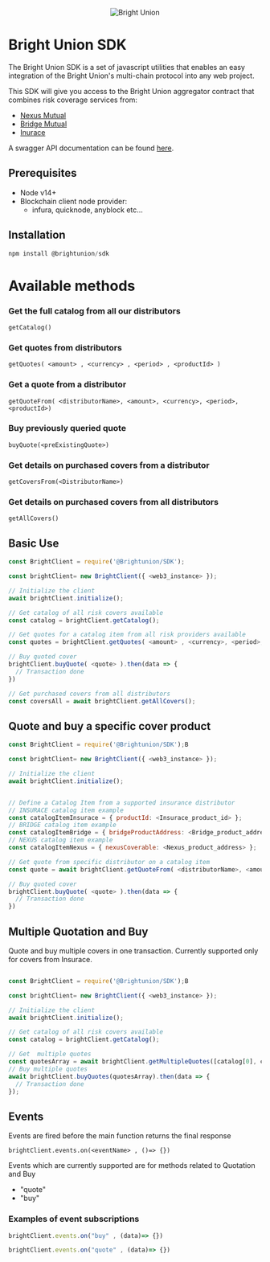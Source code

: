 <p align="center">
  <img src="https://img.api.cryptorank.io/coins/bright%20union%201628151410793.png" alt="Bright Union"/>
</p>

# Bright Union SDK
The Bright Union SDK is a set of javascript utilities that enables an easy integration of the Bright Union's multi-chain protocol into any web project.

This SDK will give you access to the Bright Union aggregator contract that combines risk coverage services from:

- [Nexus Mutual](https://nexusmutual.io/)
- [Bridge Mutual](https://www.bridgemutual.io/)
- [Inurace](https://www.insurace.io/)

A swagger API documentation can be found [here](http://api.brightunion.io/protocol/api-docs/).
## Prerequisites

- Node v14+
- Blockchain client node provider:
    - infura, quicknode, anyblock etc...

## Installation

```javascript
npm install @brightunion/sdk
```
# Available methods

### Get the full catalog from all our distributors
```
getCatalog()
```

### Get quotes from distributors
```
getQuotes( <amount> , <currency> , <period> , <productId> )
```

### Get a quote from a distributor
```
getQuoteFrom( <distributorName>, <amount>, <currency>, <period>, <productId>)
```

### Buy previously queried quote
```
buyQuote(<preExistingQuote>)
```

### Get details on purchased covers from a distributor
```
getCoversFrom(<DistributorName>)
```

### Get details on purchased covers from all distributors
```
getAllCovers()
```

## Basic Use

```javascript
const BrightClient = require('@Brightunion/SDK');

const brightClient= new BrightClient({ <web3_instance> });

// Initialize the client
await brightClient.initialize();

// Get catalog of all risk covers available
const catalog = brightClient.getCatalog();

// Get quotes for a catalog item from all risk providers available
const quotes = brightClient.getQuotes( <amount> , <currency>, <period>, <catalog_item> )

// Buy quoted cover
brightClient.buyQuote( <quote> ).then(data => {
  // Transaction done
})

// Get purchased covers from all distributors
const coversAll = await brightClient.getAllCovers();

```

## Quote and buy a specific cover product

```javascript
const BrightClient = require('@Brightunion/SDK');B

const brightClient= new BrightClient({ <web3_instance> });

// Initialize the client
await brightClient.initialize();


// Define a Catalog Item from a supported insurance distributor
// INSURACE catalog item example
const catalogItemInsurace = { productId: <Insurace_product_id> };
// BRIDGE catalog item example
const catalogItemBridge = { bridgeProductAddress: <Bridge_product_address> };
// NEXUS catalog item example
const catalogItemNexus = { nexusCoverable: <Nexus_product_address> };

// Get quote from specific distributor on a catalog item
const quote = await brightClient.getQuoteFrom( <distributorName>, <amount> , <currency>, <period>, <catalog_item>);

// Buy quoted cover
brightClient.buyQuote( <quote> ).then(data => {
  // Transaction done
})

```

## Multiple Quotation and Buy
 Quote and buy multiple covers in one transaction. Currently supported only for covers from Insurace.

 ```javascript

 const BrightClient = require('@Brightunion/SDK');B

 const brightClient= new BrightClient({ <web3_instance> });

 // Initialize the client
 await brightClient.initialize();

 // Get catalog of all risk covers available
 const catalog = brightClient.getCatalog();

 // Get  multiple quotes
 const quotesArray = await brightClient.getMultipleQuotes([catalog[0], catalog[1], catalog[3]]);
 // Buy multiple quotes
 await brightClient.buyQuotes(quotesArray).then(data => {
   // Transaction done
 });

 ```


## Events
Events are fired before the main function returns the final response

```
brightClient.events.on(<eventName> , ()=> {})
```
Events which are currently supported are for methods related to Quotation and Buy
- "quote"
- "buy"

### Examples of event subscriptions

```javascript
brightClient.events.on("buy" , (data)=> {})

brightClient.events.on("quote" , (data)=> {})
```

<!-- ## Currently supported distributors
- InsurAce
- Ethereum - ETH
- Binance smart chain -
- Polygon
- Nexus -->



<!-- ## Methods -->
